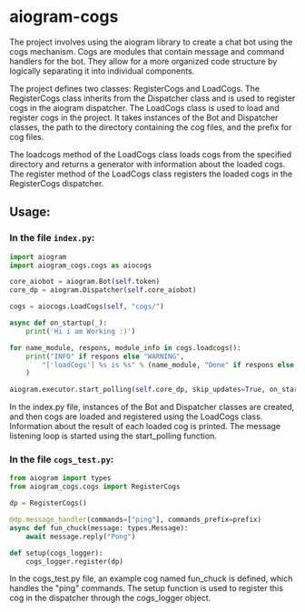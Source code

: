 # aiogram-cogs

The project involves using the aiogram library to create a chat bot using the cogs mechanism. Cogs are modules that contain message and command handlers for the bot. They allow for a more organized code structure by logically separating it into individual components.

The project defines two classes: RegisterCogs and LoadCogs. The RegisterCogs class inherits from the Dispatcher class and is used to register cogs in the aiogram dispatcher. The LoadCogs class is used to load and register cogs in the project. It takes instances of the Bot and Dispatcher classes, the path to the directory containing the cog files, and the prefix for cog files.

The loadcogs method of the LoadCogs class loads cogs from the specified directory and returns a generator with information about the loaded cogs. The register method of the LoadCogs class registers the loaded cogs in the RegisterCogs dispatcher.


## Usage:

### In the file `index.py`:
```py
import aiogram
import aiogram_cogs.cogs as aiocogs

core_aiobot = aiogram.Bot(self.token)
core_dp = aiogram.Dispatcher(self.core_aiobot)

cogs = aiocogs.LoadCogs(self, "cogs/")

async def on_startup(_):
    print('Hi i am Working :)')

for name_module, respons, module_info in cogs.loadcogs():
    print("INFO" if respons else "WARNING",
        "['loadCogs'] %s is %s" % (name_module, "Done" if respons else f"Error \n - {module_info}") 
    )

aiogram.executor.start_polling(self.core_dp, skip_updates=True, on_startup=on_startup)
```

In the index.py file, instances of the Bot and Dispatcher classes are created, and then cogs are loaded and registered using the LoadCogs class. Information about the result of each loaded cog is printed. The message listening loop is started using the start_polling function.


### In the file `cogs_test.py`:

```py
from aiogram import types
from aiogram_cogs.cogs import RegisterCogs

dp = RegisterCogs()

@dp.message_handler(commands=["ping"], commands_prefix=prefix)
async def fun_chuck(message: types.Message):
    await message.reply("Pong")

def setup(cogs_logger):
    cogs_logger.register(dp)
```

In the cogs_test.py file, an example cog named fun_chuck is defined, which handles the "ping" commands. The setup function is used to register this cog in the dispatcher through the cogs_logger object.

